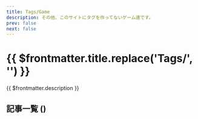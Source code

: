 ```yaml
---
title: Tags/Game
description: その他、このサイトにタグを作ってないゲーム達です。
prev: false
next: false
---
```


<script lang="ts" setup>
import TaggedPostList from "../.vitepress/components/TaggedPostList.vue"
import PostCounter from "../.vitepress/components/PostCounter.vue"
</script>

# {{ $frontmatter.title.replace('Tags/', '') }}

{{ $frontmatter.description }}

## 記事一覧  <span class="text-base">(<PostCounter tag="game" />)</span>

<TaggedPostList tag="game" />